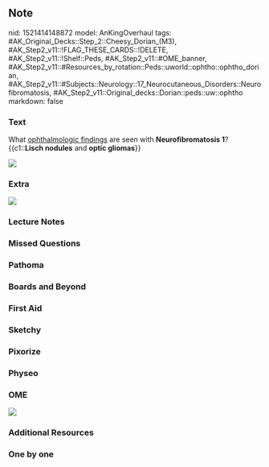 ## Note
nid: 1521414148872
model: AnKingOverhaul
tags: #AK_Original_Decks::Step_2::Cheesy_Dorian_(M3), #AK_Step2_v11::!FLAG_THESE_CARDS::!DELETE, #AK_Step2_v11::!Shelf::Peds, #AK_Step2_v11::#OME_banner, #AK_Step2_v11::#Resources_by_rotation::Peds::uworld::ophtho::ophtho_dorian, #AK_Step2_v11::#Subjects::Neurology::17_Neurocutaneous_Disorders::Neurofibromatosis, #AK_Step2_v11::Original_decks::Dorian::peds::uw::ophtho
markdown: false

### Text
What <u>ophthalmologic findings</u> are seen with
<b>Neurofibromatosis 1</b>? {{c1::<b>Lisch nodules</b> and <b>optic
gliomas</b>}}
<div>
  <div><img src="LischNodules.png"></div>
</div>

### Extra
<img src="Neurofibromatosis.png">

### Lecture Notes


### Missed Questions


### Pathoma


### Boards and Beyond


### First Aid


### Sketchy


### Pixorize


### Physeo


### OME
<div class="ome-widget">
  <a href="https://onlinemeded.org?ref=anki"><img src=
  "_OME_AnkiFlashcards_General_4.png"></a>
</div>

### Additional Resources


### One by one

